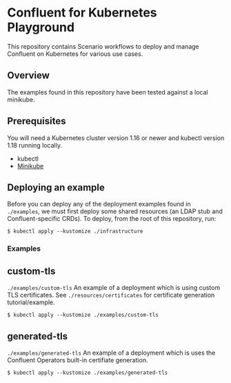 # Confluent for Kubernetes Playground
This repository contains Scenario workflows to deploy and manage Confluent on Kubernetes for various use cases.

## Overview
The examples found in this repository have been tested against a local minikube.

## Prerequisites
You will need a Kubernetes cluster version 1.16 or newer and kubectl version 1.18 running locally.
* kubectl
* [Minikube](https://minikube.sigs.k8s.io/docs/start/)

## Deploying an example
Before you can deploy any of the deployment examples found in `./examples`, we must first deploy some shared resources (an LDAP stub and Confluent-specific CRDs).  To deploy, from the root of this repository, run:

```
$ kubectl apply --kustomize ./infrastructure
```


### Examples
## custom-tls
`./examples/custom-tls`
An example of a deployment which is using custom TLS certificates.  See `./resources/certificates` for certificate generation tutorial/example.

```
$ kubectl apply --kustomize ./examples/custom-tls
```

## generated-tls
`./examples/generated-tls`
An example of a deployment which is uses the Confluent Operators built-in certifiate generation.

```
$ kubectl apply --kustomize ./examples/generated-tls
```